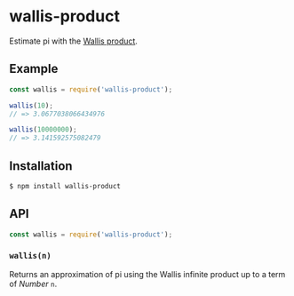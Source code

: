# wallis-product

Estimate pi with the [Wallis product][wallis].

## Example

``` javascript
const wallis = require('wallis-product');

wallis(10);
// => 3.0677038066434976

wallis(10000000);
// => 3.141592575082479
```

## Installation

``` bash
$ npm install wallis-product
```

## API

``` javascript
const wallis = require('wallis-product');
```

### `wallis(n)`

Returns an approximation of pi using the Wallis infinite product up to a term of
_Number_ `n`.


   [wallis]: https://en.wikipedia.org/wiki/Wallis_product
